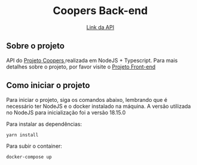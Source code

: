 <br />
<div align="center">

<h1 align="center">Coopers Back-end</h1>

  <p align="center">

  </p>
  <a href="https://coopers-kf47.onrender.com">
Link da API</a>
</div>

## Sobre o projeto

API do <a href="https://github.com/guiwustro/coopers-front"> Projeto Coopers
</a> realizada em NodeJS + Typescript. Para mais detalhes sobre o projeto, por
favor visite o <a href="https://github.com/guiwustro/coopers-front"> Projeto
Front-end </a>

## Como iniciar o projeto

Para iniciar o projeto, siga os comandos abaixo, lembrando que é necessário ter
NodeJS e o docker instalado na máquina. A versão utilizada no NodeJS para
inicialização foi a versão 18.15.0

Para instalar as dependências:

```
yarn install
```

Para subir o container:

```
docker-compose up
```
